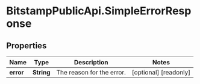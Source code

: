 # BitstampPublicApi.SimpleErrorResponse

## Properties

Name | Type | Description | Notes
------------ | ------------- | ------------- | -------------
**error** | **String** | The reason for the error. | [optional] [readonly] 


